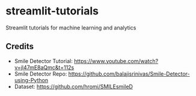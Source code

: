 # streamlit-tutorials
 Streamlit tutorials for machine learning and analytics

## Credits
- Smile Detector Tutorial: https://www.youtube.com/watch?v=jl47mE8aQmc&t=112s
- Smile Detector Repo: https://github.com/balajisrinivas/Smile-Detector-using-Python
- Dataset: https://github.com/hromi/SMILEsmileD
